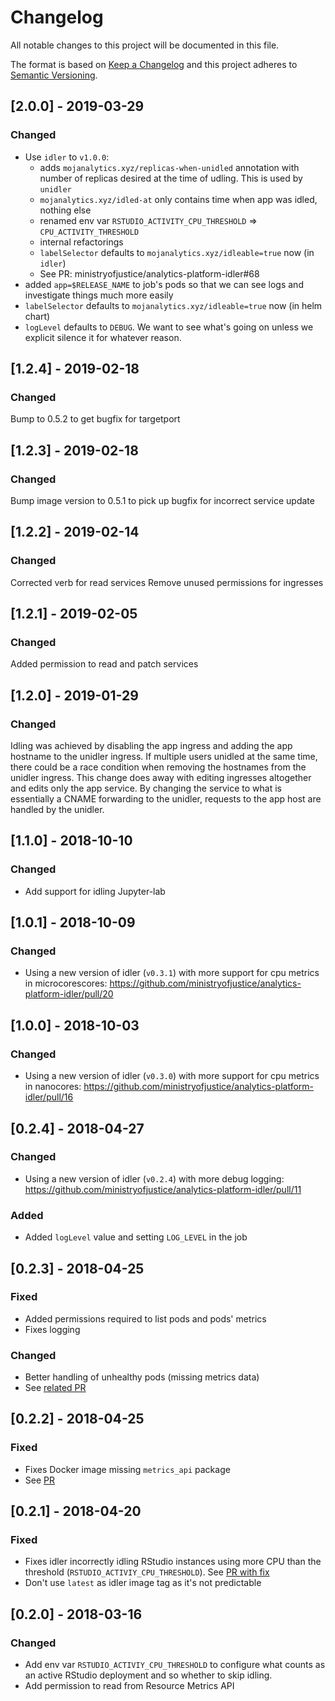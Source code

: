 # Changelog
All notable changes to this project will be documented in this file.

The format is based on [Keep a Changelog](http://keepachangelog.com/en/1.0.0/)
and this project adheres to [Semantic Versioning](http://semver.org/spec/v2.0.0.html).


## [2.0.0] - 2019-03-29
### Changed
- Use `idler` to `v1.0.0`:
  - adds `mojanalytics.xyz/replicas-when-unidled` annotation with number of
    replicas desired at the time of udling. This is used by `unidler`
  - `mojanalytics.xyz/idled-at` only contains time when app was idled,
    nothing else
  - renamed env var `RSTUDIO_ACTIVITY_CPU_THRESHOLD` =>
    `CPU_ACTIVITY_THRESHOLD`
  - internal refactorings
  - `labelSelector` defaults to `mojanalytics.xyz/idleable=true` now
    (in `idler`)
  - See PR: ministryofjustice/analytics-platform-idler#68
- added `app=$RELEASE_NAME` to job's pods so that we can see logs and
  investigate things much more easily
- `labelSelector` defaults to `mojanalytics.xyz/idleable=true` now (in helm
  chart)
- `logLevel` defaults to `DEBUG`. We want to see what's going on unless
  we explicit silence it for whatever reason.


## [1.2.4] - 2019-02-18
### Changed
Bump to 0.5.2 to get bugfix for targetport


## [1.2.3] - 2019-02-18
### Changed
Bump image version to 0.5.1 to pick up bugfix for incorrect service update


## [1.2.2] - 2019-02-14
### Changed
Corrected verb for read services
Remove unused permissions for ingresses


## [1.2.1] - 2019-02-05
### Changed
Added permission to read and patch services


## [1.2.0] - 2019-01-29
### Changed
Idling was achieved by disabling the app ingress and adding the app hostname to the unidler ingress.
If multiple users unidled at the same time, there could be a race condition when removing the hostnames from the unidler ingress.
This change does away with editing ingresses altogether and edits only the app service. By changing the service to what is essentially a CNAME forwarding to the unidler, requests to the app host are handled by the unidler.


## [1.1.0] - 2018-10-10
### Changed
- Add support for idling Jupyter-lab


## [1.0.1] - 2018-10-09
### Changed
- Using a new version of idler (`v0.3.1`) with more support for cpu metrics in
  microcorescores:
  https://github.com/ministryofjustice/analytics-platform-idler/pull/20


## [1.0.0] - 2018-10-03
### Changed
- Using a new version of idler (`v0.3.0`) with more support for cpu metrics in
  nanocores:
  https://github.com/ministryofjustice/analytics-platform-idler/pull/16


## [0.2.4] - 2018-04-27
### Changed
- Using a new version of idler (`v0.2.4`) with more debug logging: https://github.com/ministryofjustice/analytics-platform-idler/pull/11

### Added
- Added `logLevel` value and setting `LOG_LEVEL` in the job


## [0.2.3] - 2018-04-25
### Fixed
- Added permissions required to list pods and pods' metrics
- Fixes logging

### Changed
- Better handling of unhealthy pods (missing metrics data)
- See [related PR](https://github.com/ministryofjustice/analytics-platform-idler/pull/10)


## [0.2.2] - 2018-04-25
### Fixed
- Fixes Docker image missing `metrics_api` package
- See [PR](https://github.com/ministryofjustice/analytics-platform-idler/pull/9)


## [0.2.1] - 2018-04-20
### Fixed
- Fixes idler incorrectly idling RStudio instances using more CPU
  than the threshold (`RSTUDIO_ACTIVIY_CPU_THRESHOLD`).
  See [PR with fix](https://github.com/ministryofjustice/analytics-platform-idler/pull/8)
- Don't use `latest` as idler image tag as it's not predictable


## [0.2.0] - 2018-03-16
### Changed
- Add env var `RSTUDIO_ACTIVIY_CPU_THRESHOLD` to configure what counts as an
  active RStudio deployment and so whether to skip idling.
- Add permission to read from Resource Metrics API
